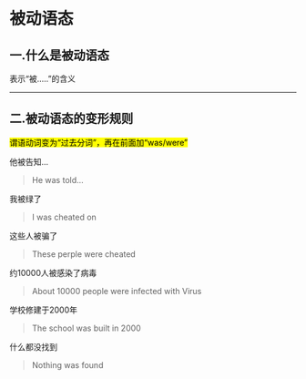 # 被动语态

## 一.什么是被动语态

表示“被.....”的含义

---

## 二.被动语态的变形规则

<mark>谓语动词变为“过去分词”，再在前面加“was/were”</mark>



他被告知...

> He was told...

我被绿了

> I was cheated on

这些人被骗了

> These perple were cheated

约10000人被感染了病毒

> About 10000 people were infected with Virus

学校修建于2000年

> The school was built in 2000

什么都没找到

> Nothing was found


